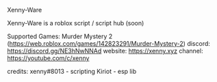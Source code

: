 Xenny-Ware 

Xenny-Ware is a roblox script / script hub (soon)

Supported Games:
Murder Mystery 2 (https://web.roblox.com/games/142823291/Murder-Mystery-2)
discord: https://discord.gg/NE3hNwNNAd
website: https://xenny.xyz
channel: https://youtube.com/c/xenny

credits:
xenny#8013 - scripting
Kiriot - esp lib
